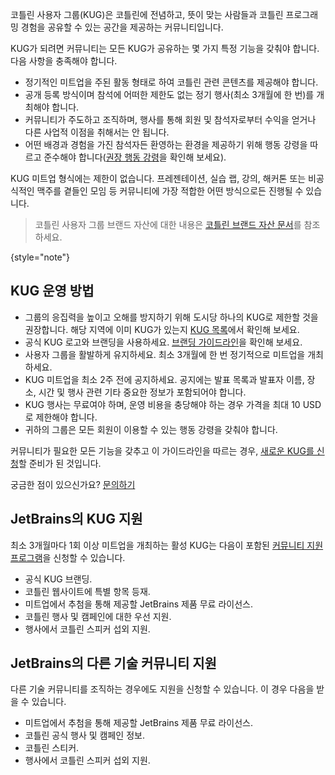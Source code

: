 [//]: # (title: KUG 가이드라인)

코틀린 사용자 그룹(KUG)은 코틀린에 전념하고, 뜻이 맞는 사람들과 코틀린 프로그래밍 경험을 공유할 수 있는 공간을 제공하는 커뮤니티입니다.

KUG가 되려면 커뮤니티는 모든 KUG가 공유하는 몇 가지 특정 기능을 갖춰야 합니다. 다음 사항을 충족해야 합니다.
* 정기적인 미트업을 주된 활동 형태로 하여 코틀린 관련 콘텐츠를 제공해야 합니다.
* 공개 등록 방식이며 참석에 어떠한 제한도 없는 정기 행사(최소 3개월에 한 번)를 개최해야 합니다.
* 커뮤니티가 주도하고 조직하며, 행사를 통해 회원 및 참석자로부터 수익을 얻거나 다른 사업적 이점을 취해서는 안 됩니다.
* 어떤 배경과 경험을 가진 참석자든 환영하는 환경을 제공하기 위해 행동 강령을 따르고 준수해야 합니다([권장 행동 강령](https://github.com/jetbrains#code-of-conduct)을 확인해 보세요).

KUG 미트업 형식에는 제한이 없습니다. 프레젠테이션, 실습 랩, 강의, 해커톤 또는 비공식적인 맥주를 곁들인 모임 등 커뮤니티에 가장 적합한 어떤 방식으로든 진행될 수 있습니다.

> 코틀린 사용자 그룹 브랜드 자산에 대한 내용은 [코틀린 브랜드 자산 문서](kotlin-brand-assets.md#kotlin-user-group-brand-assets)를 참조하세요.
>
{style="note"}

## KUG 운영 방법

* 그룹의 응집력을 높이고 오해를 방지하기 위해 도시당 하나의 KUG로 제한할 것을 권장합니다. 해당 지역에 이미 KUG가 있는지 [KUG 목록](https://kotlinlang.org/community/user-groups/)에서 확인해 보세요.
* 공식 KUG 로고와 브랜딩을 사용하세요. [브랜딩 가이드라인](kotlin-brand-assets.md#kotlin-user-group-brand-assets)을 확인해 보세요.
* 사용자 그룹을 활발하게 유지하세요. 최소 3개월에 한 번 정기적으로 미트업을 개최하세요.
* KUG 미트업을 최소 2주 전에 공지하세요. 공지에는 발표 목록과 발표자 이름, 장소, 시간 및 행사 관련 기타 중요한 정보가 포함되어야 합니다.
* KUG 행사는 무료여야 하며, 운영 비용을 충당해야 하는 경우 가격을 최대 10 USD로 제한해야 합니다.
* 귀하의 그룹은 모든 회원이 이용할 수 있는 행동 강령을 갖춰야 합니다.

커뮤니티가 필요한 모든 기능을 갖추고 이 가이드라인을 따르는 경우, [새로운 KUG를 신청](https://surveys.jetbrains.com/s3/submit-a-local-kotlin-user-group)할 준비가 된 것입니다.

궁금한 점이 있으신가요? [문의하기](mailto:kug@jetbrains.com)

## JetBrains의 KUG 지원

최소 3개월마다 1회 이상 미트업을 개최하는 활성 KUG는 다음이 포함된 [커뮤니티 지원 프로그램](https://www.jetbrains.com/community/user-groups/)을 신청할 수 있습니다.
* 공식 KUG 브랜딩.
* 코틀린 웹사이트에 특별 항목 등재.
* 미트업에서 추첨을 통해 제공할 JetBrains 제품 무료 라이선스.
* 코틀린 행사 및 캠페인에 대한 우선 지원.
* 행사에서 코틀린 스피커 섭외 지원.

## JetBrains의 다른 기술 커뮤니티 지원

다른 기술 커뮤니티를 조직하는 경우에도 지원을 신청할 수 있습니다. 이 경우 다음을 받을 수 있습니다.
* 미트업에서 추첨을 통해 제공할 JetBrains 제품 무료 라이선스.
* 코틀린 공식 행사 및 캠페인 정보.
* 코틀린 스티커.
* 행사에서 코틀린 스피커 섭외 지원.